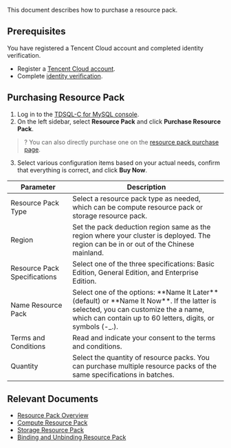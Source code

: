 This document describes how to purchase a resource pack.
## Prerequisites
You have registered a Tencent Cloud account and completed identity verification.
- Register a [Tencent Cloud account](https://www.tencentcloud.com/document/product/1098/50173).
- Complete [identity verification](https://www.tencentcloud.com/document/product/1098/50172).

## Purchasing Resource Pack
1. Log in to the [TDSQL-C for MySQL console](https://console.cloud.tencent.com/cynosdb/mysql).
2. On the left sidebar, select **Resource Pack** and click **Purchase Resource Pack**.
>? You can also directly purchase one on the [resource pack purchase page](https://buy.tencentcloud.com/cynosdb?product=package).
>
3. Select various configuration items based on your actual needs, confirm that everything is correct, and click **Buy Now**.
<table>
<thead><tr><th>Parameter</th><th>Description</th></tr></thead>
<tbody><tr>
<td>Resource Pack Type</td>
<td>Select a resource pack type as needed, which can be compute resource pack or storage resource pack. </td></tr>
<tr>
<td>Region</td>
<td>Set the pack deduction region same as the region where your cluster is deployed. The region can be in or out of the Chinese mainland. </td></tr>
<tr>
<td>Resource Pack Specifications</td>
<td>Select one of the three specifications: Basic Edition, General Edition, and Enterprise Edition. </td>
</tr>
<tr>
<td>Name Resource Pack</td>
<td> Select one of the options: **Name It Later** (default) or **Name It Now**. If the latter is selected, you can customize the a name, which can contain up to 60 letters, digits, or symbols (-_.). </td>
</tr>
<tr>
<td>Terms and Conditions</td>
<td>Read and indicate your consent to the terms and conditions.</td></tr> </td>
</tr>
<tr>
<td>Quantity</td>
<td>Select the quantity of resource packs. You can purchase multiple resource packs of the same specifications in batches. </td>
</tr>
</tbody></table>


## Relevant Documents
- [Resource Pack Overview](https://www.tencentcloud.com/document/product/1098/55246)
- [Compute Resource Pack](https://www.tencentcloud.com/document/product/1098/55248)
- [Storage Resource Pack](https://www.tencentcloud.com/document/product/1098/55249)
- [Binding and Unbinding Resource Pack](https://www.tencentcloud.com/document/product/1098/55250)











